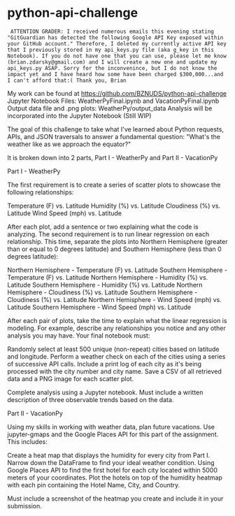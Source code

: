 # python-api-challenge


     ATTENTION GRADER: I received numerous emails this evening stating "GitGuardian has detected the following Google API Key exposed within your GitHub account." Therefore, I deleted my currently active API key that I previously stored in my api_keys.py file (aka g_key in this Notebook). If you do not have one that you can use, please let me know (brian.zdarsky@gmail.com) and I will create a new one and update my api_keys.py ASAP. Sorry for the inconvenince, but I do not know the impact yet and I have heard how some have been charged $300,000...and I can't afford that:( Thank you, Brian


My work can be found at https://github.com/BZNUDS/python-api-challenge
    Jupyter Notebook Files: WeatherPyFinal.ipynb and VacationPyFinal.ipynb
    Output data file and .png plots: WeatherPy/output_data
    Analysis will be incorporated into the Jupyter Notebook (Still WIP)
    
The goal of this challenge to take what I've learned about Python requests, APIs, and JSON traversals to answer a fundamental question: "What's the weather like as we approach the equator?"

It is broken down into 2 parts, Part I - WeatherPy and Part II - VacationPy

Part I - WeatherPy 

The first requirement is to create a series of scatter plots to showcase the following relationships:

Temperature (F) vs. Latitude
Humidity (%) vs. Latitude
Cloudiness (%) vs. Latitude
Wind Speed (mph) vs. Latitude

After each plot, add a sentence or two explaining what the code is analyzing.
The second requirement is to run linear regression on each relationship. This time, separate the plots into Northern Hemisphere (greater than or equal to 0 degrees latitude) and Southern Hemisphere (less than 0 degrees latitude):

Northern Hemisphere - Temperature (F) vs. Latitude
Southern Hemisphere - Temperature (F) vs. Latitude
Northern Hemisphere - Humidity (%) vs. Latitude
Southern Hemisphere - Humidity (%) vs. Latitude
Northern Hemisphere - Cloudiness (%) vs. Latitude
Southern Hemisphere - Cloudiness (%) vs. Latitude
Northern Hemisphere - Wind Speed (mph) vs. Latitude
Southern Hemisphere - Wind Speed (mph) vs. Latitude

After each pair of plots, take the time to explain what the linear regression is modeling. For example, describe any relationships you notice and any other analysis you may have.
Your final notebook must:

Randomly select at least 500 unique (non-repeat) cities based on latitude and longitude.
Perform a weather check on each of the cities using a series of successive API calls.
Include a print log of each city as it's being processed with the city number and city name.
Save a CSV of all retrieved data and a PNG image for each scatter plot.

Complete analysis using a Jupyter notebook.
Must include a written description of three observable trends based on the data.


Part II - VacationPy

Using my skills in working with weather data, plan future vacations. Use jupyter-gmaps and the Google Places API for this part of the assignment. This includes:

Create a heat map that displays the humidity for every city from Part I.
Narrow down the DataFrame to find your ideal weather condition. 
Using Google Places API to find the first hotel for each city located within 5000 meters of your coordinates.
Plot the hotels on top of the humidity heatmap with each pin containing the Hotel Name, City, and Country.

Must include a screenshot of the heatmap you create and include it in your submission.




